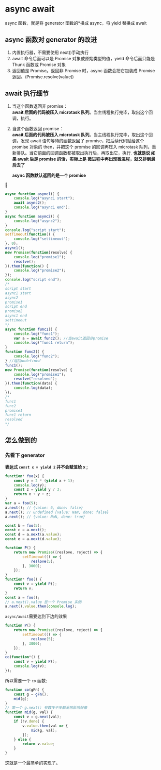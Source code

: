 # async await

async 函数，就是将 generator 函数的\*换成 async，将 yield 替换成 await

## async 函数对 generator 的改进

1. 内置执行器，不需要使用 next()手动执行
2. await 命令后面可以是 Promise 对象或原始类型的值，yield 命令后面只能是 Thunk 函数或 Promise 对象
3. 返回值是 Promise。返回非 Promise 时，async 函数会把它包装成 Promise 返回。(Promise.resolve(value))

## await 执行细节

1. 当这个函数返回非 promise：  
   **await 后面的代码被压入 microtask 队列**。当主线程执行完毕，取出这个回调，执行。
2. 当这个函数返回 promise：  
   **await 后面的代码被压入 microtask 队列**。当主线程执行完毕，取出这个回调，发现 await 语句等待的函数返回了 promise，把后续代码赋给这个 promise 对象的 then，并把这个 promise 的回调再压入 microtask 队列，重新排队。当它前面的回调函数都被取出执行后，再取出它，执行.
   **也就是说 如果 await 后是 promise 的话，实际上是 微进程中再出现微进程，就又排到最后去了**

   **async 函数默认返回的是一个 promise**

🌰

```js
async function async1() {
    console.log("async1 start");
    await async2();
    console.log("async1 end");
}
async function async2() {
    console.log("async2");
}
console.log("script start");
setTimeout(function() {
    console.log("settimeout");
}, 0);
async1();
new Promise(function(resolve) {
    console.log("promise1");
    resolve();
}).then(function() {
    console.log("promise2");
});
console.log("script end");
/*
script start
async1 start
async2
promise1
script end
promise2
async1 end
settimeout
*/
async function func1() {
    console.log("func1");
    var a = await func2(); //当await返回非promise
    console.log("func1 return");
}
function func2() {
    console.log("func2");
} //返回undefined
func1();
new Promise(function(resolve) {
    console.log("promise1");
    resolve("resolved");
}).then(function(data) {
    console.log(data);
});
/*
func1
func2
promise1
func1 return
resolved
*/
```

## 怎么做到的

### 先看下 generator

**表达式 `const x = yield 2` 并不会赋值给 x ;**

```js
function* foo(x) {
    const y = 2 * (yield x + 1);
    console.log(y);
    const z = yield y / 3;
    return x + y + z;
}
var a = foo(5);
a.next(); // {value: 6, done: false}
a.next(); // undefined {value: NaN, done: false}
a.next(); // {value: NaN, done: true}

const b = foo(5);
const c = a.next();
const d = a.next(a.value);
const e = a.next(d.value);
```

```js
function P() {
    return new Promise((reslove, reject) => {
        setTimeout(() => {
            reslove(5);
        }, 3000);
    });
}
function* foo() {
    const v = yield P();
    return v;
}
const a = foo();
// a.next().value 是一个 Promise 实例
a.next().value.then(console.log);
```

`async/await`需要达到下边的效果

```js
function P() {
    return new Promise((reslove, reject) => {
        setTimeout(() => {
            reslove(5);
        }, 3000);
    });
}
co(function*() {
    const v = yield P();
    console.log(v);
});
```

所以需要一个 `co` 函数;

```js
function co(gFn) {
    const g = gFn();
    mid(g);
}
// 第一个 g.next() 参数传不传都没啥影响好像
function mid(g, val) {
    const v = g.next(val);
    if (!v.done) {
        v.value.then(val => {
            mid(g, val);
        });
    } else {
        return v.value;
    }
}
```

这就是一个最简单的实现了。
